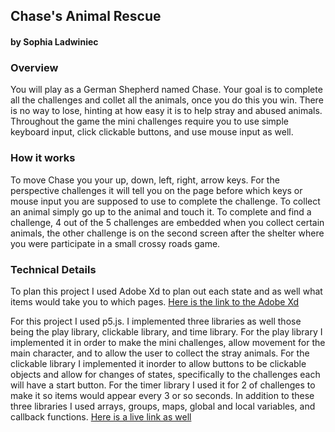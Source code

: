 ## Chase's Animal Rescue
#### by Sophia Ladwiniec


### Overview
You will play as a German Shepherd named Chase. Your goal is to complete all the challenges and collet all the animals, once you do this you win. There is no way to lose, hinting at how easy it is to help 
stray and abused animals. Throughout the game the mini challenges require you to use simple keyboard input, click clickable buttons, and use mouse input as well. 

### How it works
To move Chase you your up, down, left, right, arrow keys. For the perspective challenges it will tell you on the page before which keys or mouse input you are supposed to use to complete the challenge. 
To collect an animal simply go up to the animal and touch it. To complete and find a challenge, 4 out of the 5 challenges are embedded when you collect certain animals, the other challenge is on the 
second screen after the shelter where you were participate in a small crossy roads game. 

### Technical Details 
To plan this project I used Adobe Xd to plan out each state and as well what items would take you to which pages. 
[Here is the link to the Adobe Xd](https://xd.adobe.com/view/692f8c02-0801-4c52-90cb-55ad4bb55161-3c7c/)

For this project I used p5.js. I implemented three libraries as well those being the play library, clickable library, and time library. For the play library I implemented it in order to make the mini challenges, allow movement for the main character, and to allow the user to collect the stray animals. For the clickable library I implemented it inorder to allow buttons to be clickable objects and allow for changes of states, specifically to the challenges each will have a start button. For the timer library I used it for 2 of challenges to make it so items would appear every 3 or so seconds. In addition to these three libraries I used arrays, groups, maps, global and local variables, and callback functions. 
[Here is a live link as well](http://xarts.usfca.edu/~slladwiniec/Project02/)